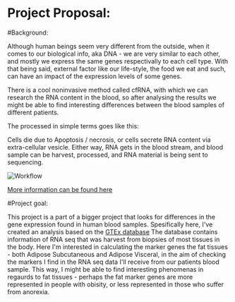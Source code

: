 # Project Proposal:

#Background:

Although human beings seem very different from the outside, when it comes to our biological info, aka DNA - we are very similar to each other, and mostly we express the same genes respectivally to each cell type.
With that being said, external factor like our life-style, the food we eat and such, can have an impact of the expression levels of some genes. 

There is a cool noninvasive method called cfRNA, with which we can research the RNA content in the blood, so after analysing the results we might be able to find interesting differences between the blood samples of different patients.

The processed in simple terms goes like this:

Cells die due to Apoptosis / necrosis, or cells secrete RNA content via extra-cellular vesicle. Either way, RNA gets in the blood stream, and blood sample can be harvest, processed, and RNA material is being sent to sequencing.

![Workflow](https://ars.els-cdn.com/content/image/1-s2.0-S1471491421000022-gr1_lrg.jpg)

[More information can be found here](https://www.sciencedirect.com/science/article/pii/S1471491421000022?via%3Dihub#f0005)

#Project goal:

This project is a part of a bigger project that looks for differences in the gene expression found in human blood samples.
Spesifically here, I've created an analysis based on the [GTEx database](https://gtexportal.org/home/)
The database contains information of RNA seq that was harvest from biopsies of most tissues in the body.
Here I'm interested in calculating the marker genes the fat tissues - both Adipose Subcutaneous and Adipose Visceral, in the aim of checking the markers I find in the RNA seq data I'll receive from our patients blood sample.
This way, I might be able to find interesting phenomenas in regaurds to fat tissues - perhaps the fat marker genes are more represented in people with obisity, or less represented in those who suffer from anorexia.

